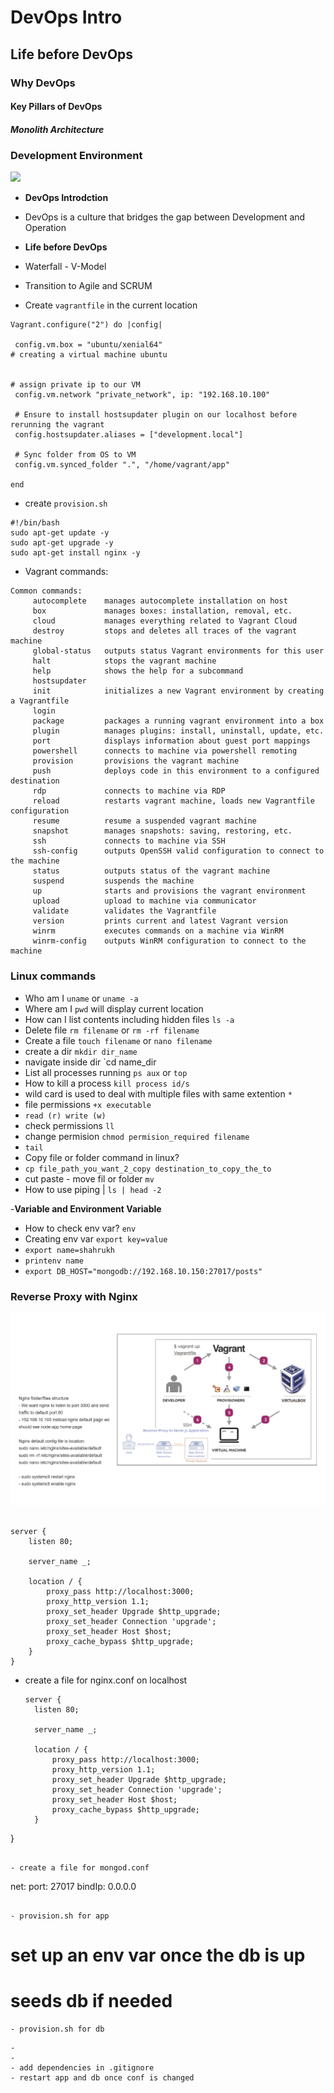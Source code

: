 # DevOps Intro
## Life before DevOps
### Why DevOps
#### Key Pillars of DevOps
##### Monolith Architecture 


### Development Environment 
![](images/dev-env.png)
- **DevOps Introdction**
- DevOps is a culture that bridges the gap between Development and Operation

- **Life before DevOps**
- Waterfall - V-Model
- Transition to Agile and SCRUM

- Create `vagrantfile` in the current location
```
Vagrant.configure("2") do |config|

 config.vm.box = "ubuntu/xenial64"
# creating a virtual machine ubuntu 


# assign private ip to our VM
 config.vm.network "private_network", ip: "192.168.10.100"   

 # Ensure to install hostsupdater plugin on our localhost before rerunning the vagrant
 config.hostsupdater.aliases = ["development.local"]

 # Sync folder from OS to VM
 config.vm.synced_folder ".", "/home/vagrant/app"
 
end

```
- create `provision.sh`
```
#!/bin/bash
sudo apt-get update -y
sudo apt-get upgrade -y
sudo apt-get install nginx -y

```
- Vagrant commands:
```
Common commands:
     autocomplete    manages autocomplete installation on host
     box             manages boxes: installation, removal, etc.
     cloud           manages everything related to Vagrant Cloud
     destroy         stops and deletes all traces of the vagrant machine
     global-status   outputs status Vagrant environments for this user
     halt            stops the vagrant machine
     help            shows the help for a subcommand
     hostsupdater
     init            initializes a new Vagrant environment by creating a Vagrantfile
     login
     package         packages a running vagrant environment into a box
     plugin          manages plugins: install, uninstall, update, etc.
     port            displays information about guest port mappings
     powershell      connects to machine via powershell remoting
     provision       provisions the vagrant machine
     push            deploys code in this environment to a configured destination   
     rdp             connects to machine via RDP
     reload          restarts vagrant machine, loads new Vagrantfile configuration
     resume          resume a suspended vagrant machine
     snapshot        manages snapshots: saving, restoring, etc.
     ssh             connects to machine via SSH
     ssh-config      outputs OpenSSH valid configuration to connect to the machine
     status          outputs status of the vagrant machine
     suspend         suspends the machine
     up              starts and provisions the vagrant environment
     upload          upload to machine via communicator
     validate        validates the Vagrantfile
     version         prints current and latest Vagrant version
     winrm           executes commands on a machine via WinRM
     winrm-config    outputs WinRM configuration to connect to the machine
```

### Linux commands
- Who am I `uname` or `uname -a`
- Where am I `pwd` will display current location
- How can I list contents including hidden files `ls -a`
- Delete file `rm filename` or `rm -rf filename`
- Create a file `touch filename` or `nano filename`
- create a dir `mkdir dir_name`
- navigate inside dir `cd name_dir
- List all processes running `ps aux` or `top`
- How to kill a process `kill process id/s`
- wild card is used to deal with multiple files with same extention `*`
- file permissions `+x executable`  
- `read (r) write (w)`
- check permissions `ll`
- change permision `chmod permision_required filename`
- `tail `
- Copy file or folder command in linux?
- `cp file_path_you_want_2_copy destination_to_copy_the_to`
- cut paste - move fil or folder `mv`
- How to use piping | `ls | head -2`

-**Variable and Environment Variable**
- How to check env var? `env`
- Creating env var `export key=value` 
- `export name=shahrukh`
- `printenv name`
- `export DB_HOST="mongodb://192.168.10.150:27017/posts"`



### Reverse Proxy with Nginx
![](images/Screenshot%20(152).png)
```

server {
    listen 80;

    server_name _;

    location / {
        proxy_pass http://localhost:3000;
        proxy_http_version 1.1;
        proxy_set_header Upgrade $http_upgrade;
        proxy_set_header Connection 'upgrade';
        proxy_set_header Host $host;
        proxy_cache_bypass $http_upgrade;
    }
}
```
- create a file for nginx.conf on localhost
  ```
  server {
    listen 80;

    server_name _;

    location / {
        proxy_pass http://localhost:3000;
        proxy_http_version 1.1;
        proxy_set_header Upgrade $http_upgrade;
        proxy_set_header Connection 'upgrade';
        proxy_set_header Host $host;
        proxy_cache_bypass $http_upgrade;
    }
}

```
 
- create a file for mongod.conf
```
net:
  port: 27017
  bindIp: 0.0.0.0
```

- provision.sh for app
```
# set up an env var once the db is up
# seeds db if needed
```
- provision.sh for db
```

```
- 
- 
- add dependencies in .gitignore
- restart app and db once conf is changed








